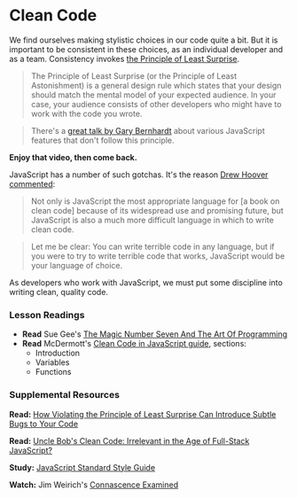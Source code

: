 # Clean Code

We find ourselves making stylistic choices in our code quite a bit. But it is important to be consistent in these choices, as an individual developer and as a team. Consistency invokes [the Principle of Least Surprise](https://medium.com/u2i-blogs/how-violating-the-principle-of-least-surprise-can-introduce-subtle-bugs-to-your-code-8902cc51dc29).

> The Principle of Least Surprise (or the Principle of Least Astonishment) is a general design rule which states that your design should match the mental model of your expected audience. In your case, your audience consists of other developers who might have to work with the code you wrote. 

> There's a [great talk by Gary Bernhardt](https://www.destroyallsoftware.com/talks/wat) about various JavaScript features that don't follow this principle.

**Enjoy that video, then come back.**

JavaScript has a number of such gotchas. It's the reason [Drew Hoover commented](https://spin.atomicobject.com/2016/12/21/clean-code-full-stack-javascript/):

> Not only is JavaScript the most appropriate language for [a book on clean code] because of its widespread use and promising future, but JavaScript is also a much more difficult language in which to write clean code. 

> Let me be clear: You can write terrible code in any language, but if you were to try to write terrible code that works, JavaScript would be your language of choice.

As developers who work with JavaScript, we must put some discipline into writing clean, quality code.

### Lesson Readings
+ **Read** Sue Gee's [The Magic Number Seven And The Art Of Programming](https://www.i-programmer.info/babbages-bag/621-the-magic-number-seven.html)
+ **Read** McDermott's [Clean Code in JavaScript guide](https://github.com/ryanmcdermott/clean-code-javascript), sections:
    - Introduction
    - Variables
    - Functions

### Supplemental Resources
**Read:** [How Violating the Principle of Least Surprise Can Introduce Subtle Bugs to Your Code](https://medium.com/u2i-blogs/how-violating-the-principle-of-least-surprise-can-introduce-subtle-bugs-to-your-code-8902cc51dc29)

**Read:** [Uncle Bob's Clean Code: Irrelevant in the Age of Full-Stack JavaScript?](https://spin.atomicobject.com/2016/12/21/clean-code-full-stack-javascript/)

**Study:** [JavaScript Standard Style Guide](https://standardjs.com/rules.html)

**Watch:** Jim Weirich's [Connascence Examined](https://www.youtube.com/watch?v=22vYwcfQnk8)
